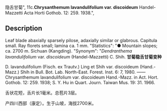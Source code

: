 隐舌甘菊",
11c.**Chrysanthemum lavandulifolium var. discoideum** Handel-Mazzetti Acta Horti Gothob. 12: 259. 1938.",

## Description
Leaf blade abaxially sparsely pilose, adaxially similar or glabrous. Capitula small. Ray florets small; lamina ca. 1 mm.
  "Statistics": "● Mountain slopes; ca. 2700 m. Sichuan (Kangding).
  "Synonym": "*Dendranthema lavandulifolium* var. *discoideum* (Handel-Mazzetti) C. Shih.
**甘菊稳舌甘菊变种**

D. lavandulifolium (Fisch. ex Trautv.) Ling et Shih var. discoideum (Hand.-Mazz.) Shih in Bull. Bot. Lab. North-East. Forest. Inst. 6: 7, 1980. ——Chrysanthemum lavandulifolium var. discoideum Hand.-Mazz. in Act. Hort. Gothob. 12: 259. 1938; S. Y. Hu in Quart. Journ. Taiwan Mus. 19: 31. 1966.

舌状花短，舌片长1毫米。总苞片3层。

产四川西部（康定）。生于山坡，海拔2700米。
